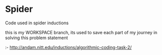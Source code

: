 Spider
======

Code used in spider inductions

this is my WORKSPACE branch, its used to save each part of my journey in solving this problem statement

:- http://andam.nitt.edu/inductions/algorithmic-coding-task-2/
